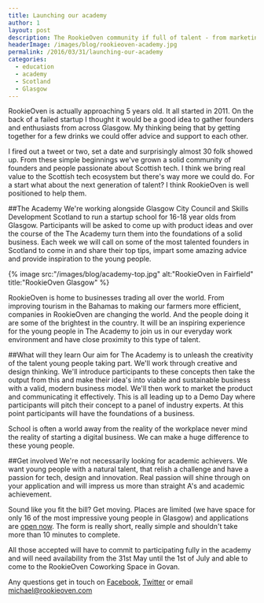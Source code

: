 ```yaml
---
title: Launching our academy
author: 1
layout: post
description: The RookieOven community if full of talent - from marketing to development. Let's use that talent to educate the next generation of founders and innovators in Scotland with the RookieOven Academy.
headerImage: /images/blog/rookieoven-academy.jpg
permalink: /2016/03/31/launching-our-academy
categories:
  - education
  - academy
  - Scotland
  - Glasgow
---
```

RookieOven is actually approaching 5 years old. It all started in 2011. On the back of a failed startup I thought it would be a good idea to gather founders and enthusiasts from across Glasgow. My thinking being that by getting together for a few drinks we could offer advice and support to each other.

I fired out a tweet or two, set a date and surprisingly almost 30 folk showed up. From these simple beginnings we've grown a solid community of founders and people passionate about Scottish tech. I think we bring real value to the Scottish tech ecosystem but there's way more we could do. For a start what about the next generation of talent? I think RookieOven is well positioned to help them.

##The Academy
We're working alongside Glasgow City Council and Skills Development Scotland to run a startup school for 16-18 year olds from Glasgow. Participants will be asked to come up with product ideas and over the course of the The Academy turn them into the foundations of a solid business. Each week we will call on some of the most talented founders in Scotland to come in and share their top tips, impart some amazing advice and provide inspiration to the young people.

{% image src:"/images/blog/academy-top.jpg" alt:"RookieOven in Fairfield" title:"RookieOven Glasgow" %}

RookieOven is home to businesses trading all over the world. From improving tourism in the Bahamas to making our farmers more efficient, companies in RookieOven are changing the world. And the people doing it are some of the brightest in the country. It will be an inspiring experience for the young people in The Academy to join us in our everyday work environment and have close proximity to this type of talent.

##What will they learn
Our aim for The Academy is to unleash the creativity of the talent young people taking part. We'll work through creative and design thinking. We'll introduce participants to these concepts then take the output from this and make their idea's into viable and sustainable business with a valid, modern business model. We'll then work to market the product and communicating it effectively. This is all leading up to a Demo Day where participants will pitch their concept to a panel of industry experts. At this point participants will have the foundations of a business.

School is often a world away from the reality of the workplace never mind the reality of starting a digital business. We can make a huge difference to these young people.

##Get involved
We're not necessarily looking for academic achievers. We want young people with a natural talent, that relish a challenge and have a passion for tech, design and innovation. Real passion will shine through on your application and will impress us more than straight A's and academic achievement.

Sound like you fit the bill? Get moving. Places are limited (we have space for only 16 of the most impressive young people in Glasgow) and applications are [open now](https://rookieoven.com/academy). The form is really short, really simple and shouldn't take more than 10 minutes to complete.

All those accepted will have to commit to participating fully in the academy and will need availability from the 31st May until the 1st of July and able to come to the RookieOven Coworking Space in Govan.

Any questions get in touch on [Facebook](https://facebook.com/rookieoven), [Twitter](https://twitter.com/rookieoven) or email michael@rookieoven.com

